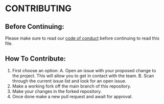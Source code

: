# CONTRIBUTING

## Before Continuing:

Please make sure to read our [code of conduct](https://github.com/CSC-510-Team-31/CSC_510-Team-31_HW2345/blob/main/CODE_OF_CONDUCT.md) before continuing to read this file. 

## How To Contribute:

1. First choose an option: 
    A. Open an issue with your proposed change to the project. This will allow you to get in contact with the team.
    B. Scan through the current issue list and look for an open issue.
2. Make a working fork off the main branch of this repository.
3. Make your changes in the forked repository.
4. Once done make a new pull request and await for approval.
